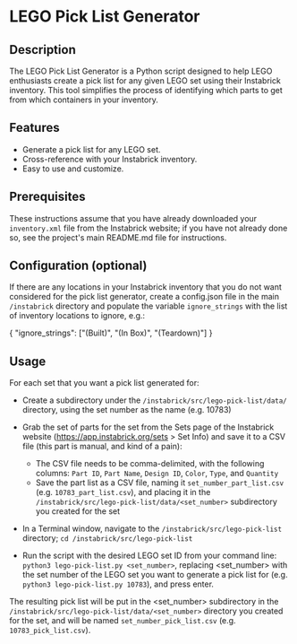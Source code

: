 # LEGO Pick List Generator

## Description

The LEGO Pick List Generator is a Python script designed to help LEGO enthusiasts create a pick list for any given LEGO set using their Instabrick inventory. This tool simplifies the process of identifying which parts to get from which containers in your inventory.

## Features

- Generate a pick list for any LEGO set.
- Cross-reference with your Instabrick inventory.
- Easy to use and customize.

## Prerequisites

These instructions assume that you have already downloaded your `inventory.xml` file from the Instabrick website; if you have not already done so, see the project's main README.md file for instructions.

## Configuration (optional)

If there are any locations in your Instabrick inventory that you do not want considered for the pick list generator, create a config.json file in the main `/instabrick` directory and populate the variable `ignore_strings` with the list of inventory locations to ignore, e.g.:

{
    "ignore_strings": ["(Built)", "(In Box)", "(Teardown)"]
}

## Usage

For each set that you want a pick list generated for:

- Create a subdirectory under the `/instabrick/src/lego-pick-list/data/` directory, using the set number as the name (e.g. 10783)
- Grab the set of parts for the set from the Sets page of the Instabrick website (https://app.instabrick.org/sets > Set Info) and save it to a CSV file (this part is manual, and kind of a pain):
     - The CSV file needs to be comma-delimited, with the following columns: `Part ID`, `Part Name`, `Design ID`, `Color`, `Type`, and `Quantity`
     - Save the part list as a CSV file, naming it `set_number_part_list.csv` (e.g. `10783_part_list.csv`), and placing it in the `/instabrick/src/lego-pick-list/data/<set_number>` subdirectory you created for the set

- In a Terminal window, navigate to the `/instabrick/src/lego-pick-list` directory; `cd /instabrick/src/lego-pick-list`
- Run the script with the desired LEGO set ID from your command line: `python3 lego-pick-list.py <set_number>`, replacing <set_number> with the set number of the LEGO set you want to generate a pick list for (e.g. `python3 lego-pick-list.py 10783`), and press enter.

The resulting pick list will be put in the <set_number> subdirectory in the `/instabrick/src/lego-pick-list/data/<set_number>` directory you created for the set, and will be named `set_number_pick_list.csv` (e.g. `10783_pick_list.csv`).